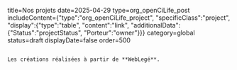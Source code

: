 title=Nos projets
date=2025-04-29
type=org_openCiLife_post
includeContent={"type":"org_openCiLife_project", "specificClass":"project", "display":{"type":"table", "content":"link", "additionalData":{"Status":"projectStatus", "Porteur":"owner"}}}
category=global
status=draft
displayDate=false
order=500
~~~~~~

Les créations réalisées à partir de **WebLegé**.
